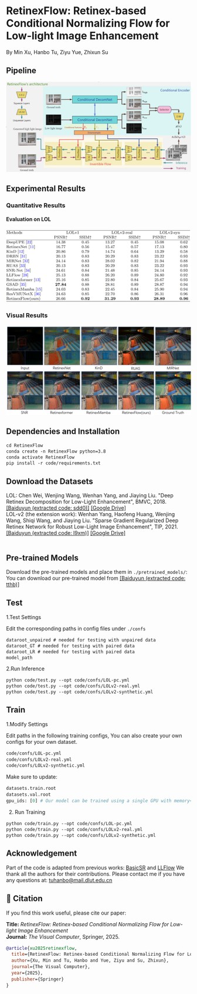 # RetinexFlow: Retinex-based Conditional Normalizing Flow for Low-light Image Enhancement
By Min Xu, Hanbo Tu, Ziyu Yue, Zhixun Su
## Pipeline
![Framework](images/framework.png)
## Experimental Results 
### Quantitative Results
#### Evaluation on LOL
![Evaluation on LOL](images/experience_result.png)
### Visual Results
![Visual comparison with state-of-the-art low-light image enhancement methods on LOLv1 dataset and LOLv2 dataset.](images/visual_result.png)
## Dependencies and Installation
```
cd RetinexFlow
conda create -n RetinexFlow python=3.8
conda activate RetinexFlow
pip install -r code/requirements.txt
```
## Download the Datasets
LOL: Chen Wei, Wenjing Wang, Wenhan Yang, and Jiaying Liu. "Deep Retinex Decomposition for Low-Light Enhancement", BMVC, 2018. [[Baiduyun (extracted code: sdd0)]](https://pan.baidu.com/s/1spt0kYU3OqsQSND-be4UaA) [[Google Drive]](https://drive.google.com/file/d/18bs_mAREhLipaM2qvhxs7u7ff2VSHet2/view?usp=sharing) <br>
LOL-v2 (the extension work): Wenhan Yang, Haofeng Huang, Wenjing Wang, Shiqi Wang, and Jiaying Liu. "Sparse Gradient Regularized Deep Retinex Network for Robust Low-Light Image Enhancement", TIP, 2021. [[Baiduyun (extracted code: l9xm)]](https://pan.baidu.com/s/1U9ePTfeLlnEbr5dtI1tm5g) [[Google Drive]](https://drive.google.com/file/d/1dzuLCk9_gE2bFF222n3-7GVUlSVHpMYC/view?usp=sharing) <br> <br>
## Pre-trained Models
Download the pre-trained models and place them in `./pretrained_models/`: You can download our pre-trained model from [[Baiduyun (extracted code: tthb)]](https://pan.baidu.com/s/1WwvDgpTSqtKwrMzLxeT4hw)
## Test
1.Test Settings

Edit the corresponding paths in config files under `./confs`
```
dataroot_unpaired # needed for testing with unpaired data
dataroot_GT # needed for testing with paired data
dataroot_LR # needed for testing with paired data
model_path
```
2.Run Inference
```
python code/test.py --opt code/confs/LOL-pc.yml
python code/test.py --opt code/confs/LOLv2-real.yml
python code/test.py --opt code/confs/LOLv2-synthetic.yml
```
## Train
1.Modify Settings

Edit paths in the following training configs, You can also create your own configs for your own dataset.
```bash
code/confs/LOL-pc.yml
code/confs/LOLv2-real.yml
code/confs/LOLv2-synthetic.yml
```
Make sure to update:
```python
datasets.train.root
datasets.val.root
gpu_ids: [0] # Our model can be trained using a single GPU with memory<20GB. You can also train the model using multiple GPUs by adding more GPU ids in it.
```
2. Run Training
```
python code/train.py --opt code/confs/LOL-pc.yml
python code/train.py --opt code/confs/LOLv2-real.yml
python code/train.py --opt code/confs/LOLv2-synthetic.yml
```
## Acknowledgement
Part of the code is adapted from previous works: [BasicSR](https://github.com/XPixelGroup/BasicSR) and [LLFlow](https://github.com/wyf0912/LLFlow) We thank all the authors for their contributions.
Please contact me if you have any questions at: tuhanbo@mail.dlut.edu.cn

## 📄 Citation

If you find this work useful, please cite our paper:

**Title:** *RetinexFlow: Retinex-based Conditional Normalizing Flow for Low-light Image Enhancement*  
**Journal:** *The Visual Computer*, Springer, 2025.

```bibtex
@article{xu2025retinexflow,
  title={RetinexFlow: Retinex-based Conditional Normalizing Flow for Low-light Image Enhancement},
  author={Xu, Min and Tu, Hanbo and Yue, Ziyu and Su, Zhixun},
  journal={The Visual Computer},
  year={2025},
  publisher={Springer}
}
